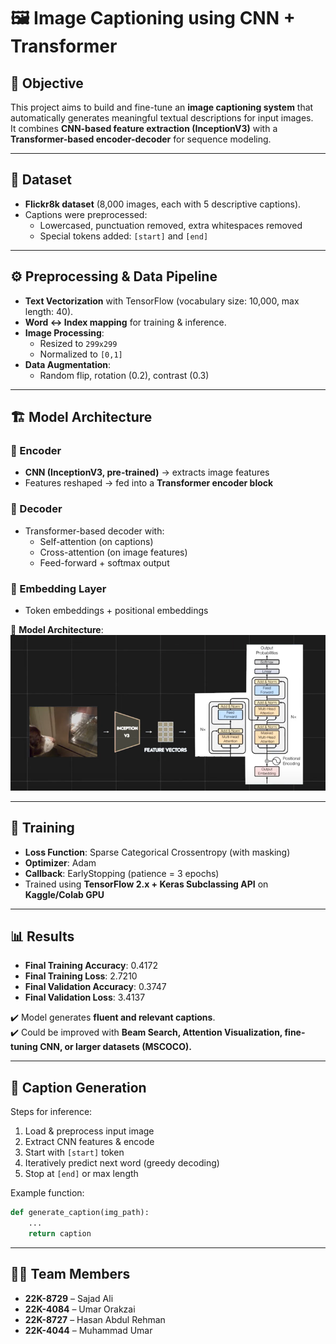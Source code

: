 # 🖼️ Image Captioning using CNN + Transformer

## 📌 Objective

This project aims to build and fine-tune an **image captioning system** that automatically generates meaningful textual descriptions for input images.  
It combines **CNN-based feature extraction (InceptionV3)** with a **Transformer-based encoder-decoder** for sequence modeling.

---

## 📂 Dataset

- **Flickr8k dataset** (8,000 images, each with 5 descriptive captions).
- Captions were preprocessed:
  - Lowercased, punctuation removed, extra whitespaces removed
  - Special tokens added: `[start]` and `[end]`

---

## ⚙️ Preprocessing & Data Pipeline

- **Text Vectorization** with TensorFlow (vocabulary size: 10,000, max length: 40).
- **Word ↔ Index mapping** for training & inference.
- **Image Processing**:
  - Resized to `299x299`
  - Normalized to `[0,1]`
- **Data Augmentation**:
  - Random flip, rotation (0.2), contrast (0.3)

---

## 🏗️ Model Architecture

### 🔹 Encoder

- **CNN (InceptionV3, pre-trained)** → extracts image features
- Features reshaped → fed into a **Transformer encoder block**

### 🔹 Decoder

- Transformer-based decoder with:
  - Self-attention (on captions)
  - Cross-attention (on image features)
  - Feed-forward + softmax output

### 🔹 Embedding Layer

- Token embeddings + positional embeddings

📌 **Model Architecture**:  
![Model Architecture](Picture1.png)

---

## 🚀 Training

- **Loss Function**: Sparse Categorical Crossentropy (with masking)
- **Optimizer**: Adam
- **Callback**: EarlyStopping (patience = 3 epochs)
- Trained using **TensorFlow 2.x + Keras Subclassing API** on **Kaggle/Colab GPU**

---

## 📊 Results

- **Final Training Accuracy**: 0.4172
- **Final Training Loss**: 2.7210
- **Final Validation Accuracy**: 0.3747
- **Final Validation Loss**: 3.4137

✔️ Model generates **fluent and relevant captions**.  
✔️ Could be improved with **Beam Search, Attention Visualization, fine-tuning CNN, or larger datasets (MSCOCO).**

---

## 📸 Caption Generation

Steps for inference:

1. Load & preprocess input image
2. Extract CNN features & encode
3. Start with `[start]` token
4. Iteratively predict next word (greedy decoding)
5. Stop at `[end]` or max length

Example function:

```python
def generate_caption(img_path):
    ...
    return caption
```

---

## 👨‍💻 Team Members

- **22K-8729** – Sajad Ali
- **22K-4084** – Umar Orakzai
- **22K-8727** – Hasan Abdul Rehman
- **22K-4044** – Muhammad Umar
